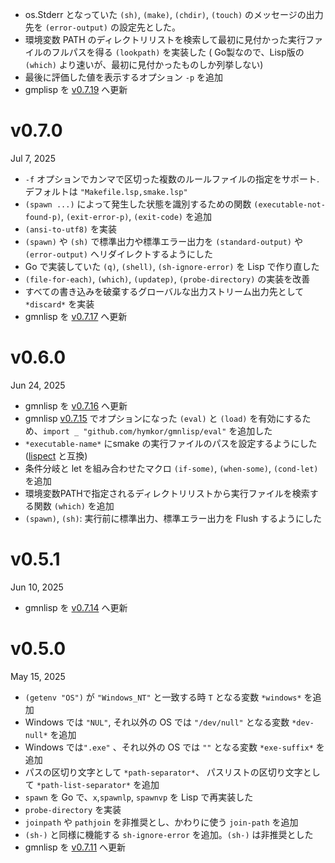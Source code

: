 - os.Stderr となっていた `(sh)`, `(make)`, `(chdir)`, `(touch)` のメッセージの出力先を `(error-output)` の設定先とした。
- 環境変数 PATH のディレクトリリストを検索して最初に見付かった実行ファイルのフルパスを得る `(lookpath)` を実装した ( Go製なので、Lisp版の `(which)` より速いが、最初に見付かったものしか列挙しない)
- 最後に評価した値を表示するオプション `-p` を追加
- gmplisp を [v0.7.19] へ更新

[v0.7.19]: https://github.com/hymkor/gmnlisp/releases/tag/v0.7.19

v0.7.0
======
Jul 7, 2025

- `-f` オプションでカンマで区切った複数のルールファイルの指定をサポート. デフォルトは `"Makefile.lsp,smake.lsp"` 
- `(spawn ...)` によって発生した状態を識別するための関数 `(executable-not-found-p)`, `(exit-error-p)`, `(exit-code)` を追加
- `(ansi-to-utf8)` を実装
- `(spawn)` や `(sh)` で標準出力や標準エラー出力を `(standard-output)` や `(error-output)` へリダイレクトするようにした
- Go で実装していた `(q)`, `(shell)`, `(sh-ignore-error)` を Lisp で作り直した
- `(file-for-each)`, `(which)`, `(updatep)`, `(probe-directory)` の実装を改善
- すべての書き込みを破棄するグローバルな出力ストリーム出力先として `*discard*` を実装
- gmnlisp を [v0.7.17] へ更新

[v0.7.17]: https://github.com/hymkor/gmnlisp/releases/tag/v0.7.17

v0.6.0
======
Jun 24, 2025

- gmnlisp を [v0.7.16] へ更新
- gmnlisp [v0.7.15] でオプションになった `(eval)` と `(load)` を有効にするため、`import _ "github.com/hymkor/gmnlisp/eval"` を追加した
- `*executable-name*` にsmake の実行ファイルのパスを設定するようにした ([lispect](https://github.com/hymkor/lispect) と互換)
- 条件分岐と let を組み合わせたマクロ `(if-some)`, `(when-some)`, `(cond-let)` を追加
- 環境変数PATHで指定されるディレクトリリストから実行ファイルを検索する関数 `(which)` を追加
- `(spawn)`, `(sh)`: 実行前に標準出力、標準エラー出力を Flush するようにした

[v0.7.15]: https://github.com/hymkor/gmnlisp/releases/tag/v0.7.15
[v0.7.16]: https://github.com/hymkor/gmnlisp/releases/tag/v0.7.16

v0.5.1
======
Jun 10, 2025

- gmnlisp を [v0.7.14] へ更新

[v0.7.14]: https://github.com/hymkor/gmnlisp/releases/tag/v0.7.14

v0.5.0
======
May 15, 2025

- `(getenv "OS")` が `"Windows_NT"` と一致する時 `T` となる変数 `*windows*` を追加
- Windows では `"NUL"`, それ以外の OS では `"/dev/null"` となる変数 `*dev-null*` を追加
- Windows では`".exe"` 、それ以外の OS では `""` となる変数 `*exe-suffix*` を追加
- パスの区切り文字として `*path-separator*`、 パスリストの区切り文字として `*path-list-separator*` を追加
- `spawn` を Go で、`x`,`spawnlp`, `spawnvp` を Lisp で再実装した
- `probe-directory` を実装
- `joinpath` や `pathjoin` を非推奨とし、かわりに使う `join-path` を追加
- `(sh-)`  と同様に機能する `sh-ignore-error` を追加。`(sh-)` は非推奨とした
- gmnlisp を [v0.7.11] へ更新

[v0.7.11]: https://github.com/hymkor/gmnlisp/releases/tag/v0.7.11
